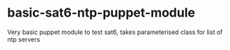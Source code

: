 # basic-sat6-ntp-puppet-module
Very basic puppet module to test sat6, takes parameterised class for list of ntp servers
